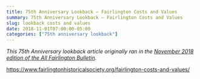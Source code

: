 ```yaml
---
title: 75th Anniversary Lookback — Fairlington Costs and Values
summary: 75th Anniversary Lookback — Fairlington Costs and Values
slug: lookback costs and values
date: 2018-11-01T07:00:00-05:00
categories: ["75th anniversary lookback"]
---
```


*This 75th Anniversary lookback article originally ran in the [November 2018 edition of the All Fairlington Bulletin](http://www.fca-fairlington.org/wp-content/uploads/november_2018_afb.pdf#page=7).*

https://www.fairlingtonhistoricalsociety.org/fairlington-costs-and-values/
